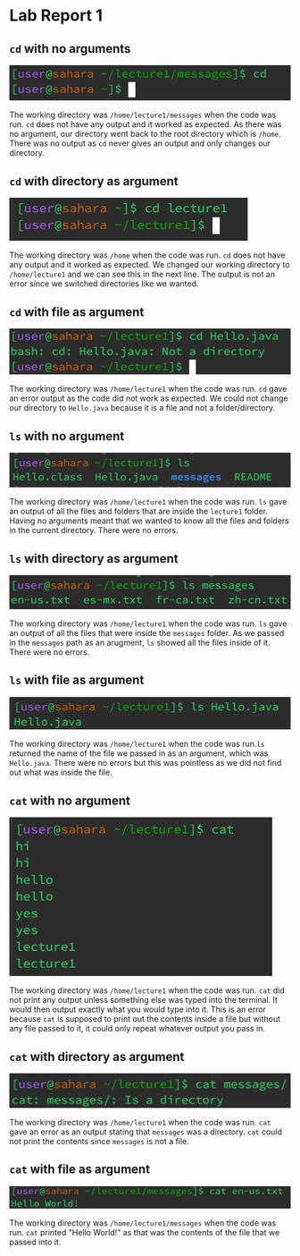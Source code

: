 # Lab Report 1


## `cd` with no arguments
![Image](CdNoArg.png)


The working directory was `/home/lecture1/messages` when the code was run. `cd` does not have any output and it worked as expected. As there was no argument, our directory went back to the root directory which is  `/home`. There was no output as  `cd` never gives an output and only changes our directory.


## `cd` with directory as argument
![Image](CdArgDirect.png)


The working directory was `/home` when the code was run. `cd` does not have any output and it worked as expected. We changed our working directory to `/home/lecture1` and we can see this in the next line. The output is not an error since we switched directories like we wanted.


## `cd` with file as argument
![Image](CdArgFile.png)


The working directory was `/home/lecture1` when the code was run. `cd` gave an error output as the code did not work as expected. We could not change our directory to `Hello.java` because it is a file and not a folder/directory.


## `ls` with no argument
![Image](LsNoArg.png)


The working directory was `/home/lecture1` when the code was run. `ls` gave an output of all the files and folders that are inside the `lecture1` folder. Having no arguments meant that we wanted to know all the files and folders in the current directory. There were no errors.


## `ls` with directory as argument
![Image](LsArgDirect.png)


The working directory was `/home/lecture1` when the code was run. `ls` gave an output of all the files that were inside the `messages` folder. As we passed in the `messages` path as an arugment, `ls` showed all the files inside of it. There were no errors.


## `ls` with file as argument
![Image](LsArgFile.png)


The working directory was `/home/lecture1` when the code was run.`ls` returned the name of the file we passed in as an argument, which was `Hello.java`. There were no errors but this was pointless as we did not find out what was inside the file. 


## `cat` with no argument
![Image](CatNoArg.png)


The working directory was `/home/lecture1` when the code was run. `cat` did not print any output unless something else was typed into the terminal. It would then output exactly what you would type into it. This is an error because `cat` is supposed to print out the contents inside a file but without any file passed to it, it could only repeat whatever output you pass in.


## `cat` with directory as argument
![Image](CatArgDirect.png)


The working directory was `/home/lecture1` when the code was run. `cat` gave an error as an output stating that `messages` was a directory. `cat` could not print the contents since `messages` is not a file. 


## `cat` with file as argument
![Image](CatArgFile.png)


The working directory was `/home/lecture1/messages` when the code was run. `cat` printed "Hello World!" as that was the contents of the file that we passed into it. 
